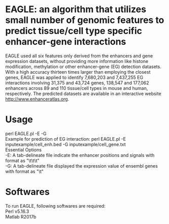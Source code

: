 # EAGLE: an algorithm that utilizes small number of genomic features to predict tissue/cell type specific enhancer-gene interactions
EAGLE used all six features only derived from the enhancers and gene expression datasets, without providing more information like histone modification, methylation or other enhancer-gene (EG) detection datasets. With a high accuracy thirteen times larger than employing the closest genes, EAGLE was applied to identify 7,680,203 and 7,437,255 EG interactions involving 31,375 and 43,724 genes, 138,547 and 177,062 enhancers across 89 and 110 tissue/cell types in mouse and human, respectively. The predicted datasets are available in an interactive website http://www.enhanceratlas.org.

# Usage
perl EAGLE.pl -E <Enhancer> -G <Expression><br />
Example for prediction of EG interaction: perl EAGLE.pl -E inputexample/cell_enh.bed -G inputexample/cell_gene.txt<br />
Essential Options<br />
-E: A tab-delineate file indicate the enhancer positions and signals with format as "<chr>\t<start>\t<end>\t<signal>"<br />
-G: A tab-delineate file displayed the expression value of ensembl genes with format as "<Ensembl>\t<Value>"<br />
  
# Softwares
To run EAGLE, following softwares are required:<br />
Perl v5.16.3<br />
Matlab R2017b<br />
